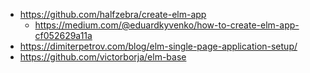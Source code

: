 - https://github.com/halfzebra/create-elm-app
    - https://medium.com/@eduardkyvenko/how-to-create-elm-app-cf052629a11a
- https://dimiterpetrov.com/blog/elm-single-page-application-setup/
- https://github.com/victorborja/elm-base
